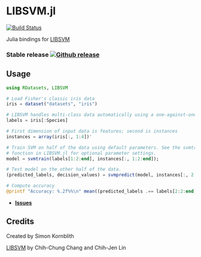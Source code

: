 LIBSVM.jl
=========

[![Build Status](https://travis-ci.org/simonster/LIBSVM.jl.png?branch=master)](https://travis-ci.org/simonster/LIBSVM.jl)


Julia bindings for [LIBSVM](http://www.csie.ntu.edu.tw/~cjlin/libsvm/)

### Stable release [![Github release](https://img.shields.io/github/release/LIBSVM/LIBSVM.jl.svg)](https://github.com/simonster/LIBSVM.jl/releases/latest)

## Usage

```julia
using RDatasets, LIBSVM

# Load Fisher's classic iris data
iris = dataset("datasets", "iris")

# LIBSVM handles multi-class data automatically using a one-against-one strategy
labels = iris[:Species]

# First dimension of input data is features; second is instances
instances = array(iris[:, 1:4])'

# Train SVM on half of the data using default parameters. See the svmtrain
# function in LIBSVM.jl for optional parameter settings.
model = svmtrain(labels[1:2:end], instances[:, 1:2:end]);

# Test model on the other half of the data.
(predicted_labels, decision_values) = svmpredict(model, instances[:, 2:2:end]);

# Compute accuracy
@printf "Accuracy: %.2f%%\n" mean((predicted_labels .== labels[2:2:end]))*100
```


* [**Issues**](https://github.com/simonster/LIBSVM.jl/issues/new)

## Credits

Created by Simon Kornblith

[LIBSVM](http://www.csie.ntu.edu.tw/~cjlin/libsvm/) by Chih-Chung Chang and Chih-Jen Lin
